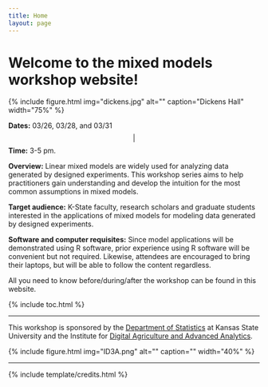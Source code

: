 ```yaml
---
title: Home
layout: page
---
```


# Welcome to the mixed models workshop website!

{% include figure.html img="dickens.jpg" alt="" caption="Dickens Hall" width="75%" %}

**Dates:** 03/26, 03/28, and 03/31 $$\vert$$ **Time:** 3-5 pm.  

**Overview:** Linear mixed models are widely used for analyzing data generated by designed experiments. This workshop series aims to help practitioners gain understanding and develop the intuition for the most common assumptions in mixed models.

**Target audience:** K-State faculty, research scholars and graduate students interested in the applications of mixed models for modeling data generated by designed experiments. 

**Software and computer requisites:** Since model applications will be demonstrated using R software, prior experience using R software will be convenient but not required. Likewise, attendees are encouraged to bring their laptops, but will be able to follow the content regardless.

All you need to know before/during/after the workshop can be found in this website.   

{% include toc.html %}

------

This workshop is sponsored by the [Department of Statistics](https://www.k-state.edu/stats/) at Kansas State University and the Institute for [Digital Agriculture and Advanced Analytics](https://www.k-state.edu/next-gen/key-initiatives/interdisciplinary-institutes/digital-ag-advanced-analytics/).

{% include figure.html img="ID3A.png" alt="" caption="" width="40%" %}

------

{% include template/credits.html %}
